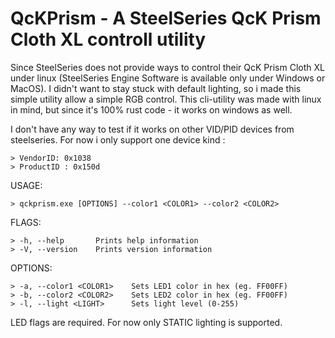# QcKPrism - A SteelSeries QcK Prism Cloth XL controll utility

Since SteelSeries does not provide ways to control their QcK Prism Cloth XL under linux (SteelSeries Engine Software is available only under Windows or MacOS).
I didn't want to stay stuck with default lighting, so i made this simple utility allow a simple RGB control. 
This cli-utility was made with linux in mind, but since it's 100% rust code - it works on windows as well. 

I don't have any way to test if it works on other VID/PID devices from steelseries. For now i only support one device kind :

    > VendorID: 0x1038
    > ProductID : 0x150d

USAGE:

    > qckprism.exe [OPTIONS] --color1 <COLOR1> --color2 <COLOR2>

FLAGS:

    > -h, --help       Prints help information
    > -V, --version    Prints version information

OPTIONS:

    > -a, --color1 <COLOR1>    Sets LED1 color in hex (eg. FF00FF)
    > -b, --color2 <COLOR2>    Sets LED2 color in hex (eg. FF00FF)
    > -l, --light <LIGHT>      Sets light level (0-255)
  
 LED flags are required. For now only STATIC lighting is supported.
